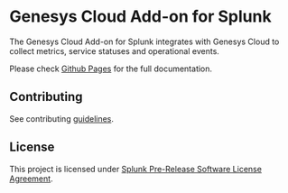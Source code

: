 # Genesys Cloud Add-on for Splunk
The Genesys Cloud Add-on for Splunk integrates with Genesys Cloud to collect metrics, service statuses and operational events.

Please check [Github Pages](https://expert-fortnight-4jpe3ro.pages.github.io/) for the full documentation.

## Contributing
See contributing [guidelines](CONTRIBUTING.md).

## License
This project is licensed under [Splunk Pre-Release Software License Agreement](package/LICENSES/LICENSE.txt).